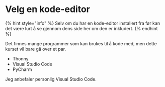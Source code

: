# Velg en kode-editor

{% hint style="info" %}
Selv om du har en kode-editor installert fra før kan det være lurt å se gjennom dens side her om den er inkludert.
{% endhint %}

Det finnes mange programmer som kan brukes til å kode med, men dette kurset vil bare gå over et par.

* Thonny
* Visual Studio Code
* PyCharm

Jeg anbefaler personlig Visual Studio Code.
